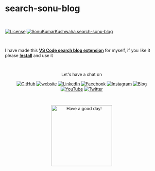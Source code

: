 # search-sonu-blog 


<br/>

<a href="https://github.com/flyingsonu122/search-sonu-blog/blob/main/LICENSE"><img src="https://img.shields.io/github/license/flyingsonu122/search-sonu-blog.svg?style=social&logo=github&label=License" alt="License"></a>  <a href="https://marketplace.visualstudio.com/items?itemName=SonuKumarKushwaha.search-sonu-blog"><img src="https://img.shields.io/visual-studio-marketplace/v/SonuKumarKushwaha.search-sonu-blog?label=Visual%20Studio%20Marketplace&logo=Visual%20Studio%20Code&style=social" alt="SonuKumarKushwaha.search-sonu-blog"></a>

<br/>

I have made this **[VS Code search blog extension](https://marketplace.visualstudio.com/items?itemName=SonuKumarKushwaha.search-sonu-blog)** for myself, if you like it please **[Install](https://marketplace.visualstudio.com/items?itemName=SonuKumarKushwaha.search-sonu-blog)** and use it

<br/>



<p align="center"> Let's have a chat on </p> 
<p align="center">
	<a href="https://github.com/flyingsonu122"><img src="https://img.shields.io/github/followers/flyingsonu122.svg?label=GitHub&style=social" alt="GitHub"></a>
	<a href="https://flyingsonu122.netlify.app/"><img src="https://img.shields.io/badge/Website-blueviolet?style=flat&logo=google-chrome&logoColor=white&color=Black" alt="website"></a>
	<a href="https://www.linkedin.com/in/sonukumarkushwaha/"><img src="https://img.shields.io/badge/LinkedIn--_.svg?style=social&logo=linkedin" alt="LinkedIn"></a>
	<a href="https://www.facebook.com/sonukumarkushwaha736"><img src="https://img.shields.io/badge/Facebook--_.svg?style=social&logo=facebook" alt="Facebook"></a>
	<a href="https://www.instagram.com/flyingsonu736/"><img src="https://img.shields.io/badge/Instagram--_.svg?style=social&logo=instagram" alt="Instagram"></a>
	<a href="https://www.singlebucks.live/"><img src="https://img.shields.io/badge/Blog--_.svg?style=social&logo=medium" alt="Blog"></a>
	<a href="https://www.youtube.com/channel/UCugIYeIc-HzCp-SZxRwuQbA"><img src="https://img.shields.io/youtube/channel/subscribers/UCugIYeIc-HzCp-SZxRwuQbA?label=YouTube&style=social&logo=YouTube" alt="YouTube"></a>
	<a href="https://twitter.com/sonukumarkush12"><img src="https://img.shields.io/twitter/follow/sonukumarkush12?label=Follow&style=social" alt="Twitter"></a>
	
	
</p>

<br>
<p align="center">
<a href="https://youtube.com/playlist?list=PLPTNm43hfM6FAXNFV1_jBKuehow6Rkb6D"><img alt="Have a good day!" src="https://media.giphy.com/media/WQOFQXuVEZ90MtDdsx/giphy.gif" width="200px"></a>
</p>
<br>

